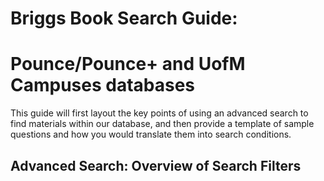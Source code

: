 # Briggs Book Search Guide:  
# Pounce/Pounce+ and UofM Campuses databases

This guide will first layout the key points of using an advanced search to find materials within our database, and then provide a template of sample
questions and how you would translate them into search conditions.  

## Advanced Search: Overview of Search Filters  

